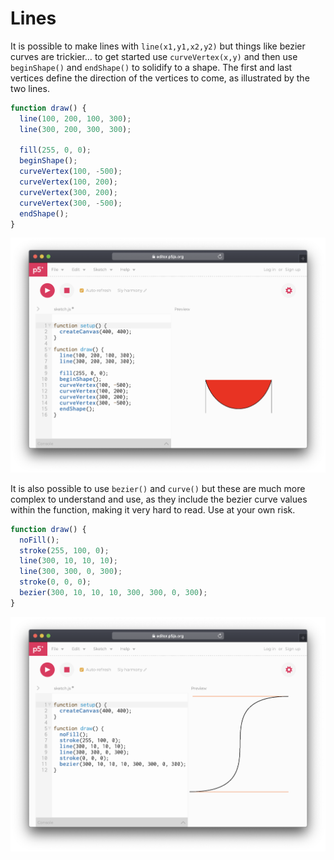 # Lines

It is possible to make lines with `line(x1,y1,x2,y2)` but things like bezier curves are trickier… to get started use `curveVertex(x,y)` and then use `beginShape()` and `endShape()` to solidify to a shape. The first and last vertices define the direction of the vertices to come, as illustrated by the two lines.

```javascript
function draw() {
  line(100, 200, 100, 300);
  line(300, 200, 300, 300);

  fill(255, 0, 0);
  beginShape();
  curveVertex(100, -500);
  curveVertex(100, 200);
  curveVertex(300, 200);
  curveVertex(300, -500);
  endShape();
}
```

![](../../../../.gitbook/assets/p5-curvevertex.png)

It is also possible to use `bezier()` and `curve()` but these are much more complex to understand and use, as they include the bezier curve values within the function, making it very hard to read. Use at your own risk.

```javascript
function draw() {
  noFill();
  stroke(255, 100, 0);
  line(300, 10, 10, 10);
  line(300, 300, 0, 300);
  stroke(0, 0, 0);
  bezier(300, 10, 10, 10, 300, 300, 0, 300);
}
```

![](../../../../.gitbook/assets/p5-bezier.png)

